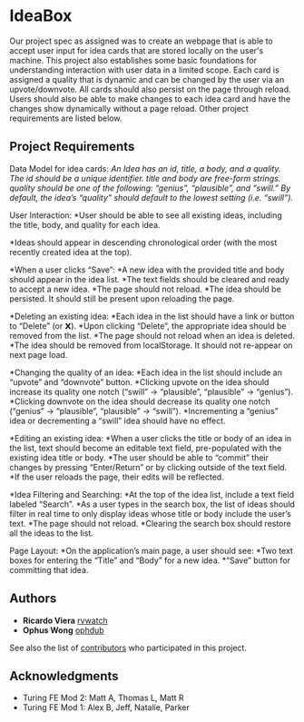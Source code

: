 # IdeaBox

Our project spec as assigned was to create an webpage that is able to accept user input for idea cards that are stored locally on the user's machine. This project also establishes some basic foundations for understanding interaction with user data in a limited scope. Each card is assigned a quality that is dynamic and can be changed by the user via an upvote/downvote. All cards should also persist on the page through reload. Users should also be able to make changes to each idea card and have the changes show dynamically without a page reload. Other project requirements are listed below.

## Project Requirements

Data Model for idea cards:
  *An Idea has an id, title, a body, and a quality.*
  *The id should be a unique identifier.*
  *title and body are free-form strings.*
  *quality should be one of the following: “genius”, “plausible”, and “swill.”*
  *By default, the idea’s “quality” should default to the lowest setting (i.e. “swill”).*

User Interaction:
  *User should be able to see all existing ideas, including the title, body, and quality for each idea.

  *Ideas should appear in descending chronological order (with the most recently created idea at the top).

  *When a user clicks “Save”:
    *A new idea with the provided title and body should appear in the idea list.
    *The text fields should be cleared and ready to accept a new idea.
    *The page should not reload.
    *The idea should be persisted. It should still be present upon reloading the page.

  *Deleting an existing idea:
    *Each idea in the list should have a link or button to “Delete” (or 𝗫).
    *Upon clicking “Delete”, the appropriate idea should be removed from the list.
    *The page should not reload when an idea is deleted.
    *The idea should be removed from localStorage. It should not re-appear on next page load.

  *Changing the quality of an idea:
    *Each idea in the list should include an “upvote” and “downvote” button.
    *Clicking upvote on the idea should increase its quality one notch (“swill” → “plausible”, “plausible” → “genius”).
    *Clicking downvote on the idea should decrease its quality one notch (“genius” → “plausible”, “plausible” → “swill”).
    *Incrementing a “genius” idea or decrementing a “swill” idea should have no effect.

 *Editing an existing idea:
   *When a user clicks the title or body of an idea in the list, text should become an editable text field, pre-populated with the existing idea title or body.
   *The user should be able to “commit” their changes by pressing “Enter/Return” or by clicking outside of the text field.
   *If the user reloads the page, their edits will be reflected.

  *Idea Filtering and Searching:
    *At the top of the idea list, include a text field labeled “Search”.
    *As a user types in the search box, the list of ideas should filter in real time to only display ideas whose title or body include the user’s text. 
    *The page should not reload. 
    *Clearing the search box should restore all the ideas to the list.

Page Layout:
  *On the application’s main page, a user should see:
  *Two text boxes for entering the “Title” and “Body” for a new idea.
  *“Save” button for committing that idea.

## Authors

* **Ricardo Viera** [rvwatch](https://github.com/rvwatch)
* **Ophus Wong** [ophdub](https://github.com/ophdub)

See also the list of [contributors](https://github.com/your/project/contributors) who participated in this project.

## Acknowledgments

* Turing FE Mod 2: Matt A, Thomas L, Matt R
* Turing FE Mod 1: Alex B, Jeff, Natalie, Parker


